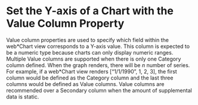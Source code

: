 # Set the Y-axis of a Chart with the Value Column Property

Value column properties are used to specify which field within the
web\*Chart view corresponds to a Y-axis value. This column is expected
to be a numeric type because charts can only display numeric ranges.
Multiple Value columns are supported when there is only one Category
column defined. When the graph renders, there will be *n* number of
series. For example, if a web\*Chart view renders \[“1/1/1990”, 1, 2,
3\], the first column would be defined as the Category column and the
last three columns would be defined as Value columns. Value columns are
recommended over a Secondary column when the amount of supplemental data
is static.
